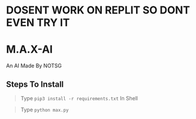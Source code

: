 # DOSENT WORK ON REPLIT SO DONT EVEN TRY IT


# M.A.X-AI
An AI Made By NOTSG


## Steps To Install

> Type `pip3 install -r requirements.txt` In Shell

> Type `python max.py`